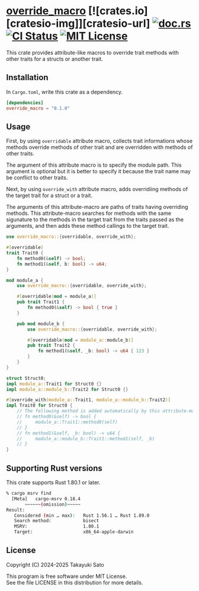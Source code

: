 # [override_macro][repo-url] [![crates.io][cratesio-img]][cratesio-url] [![doc.rs][docrs-img]][docrs-url] [![CI Status][ci-img]][ci-url] [![MIT License][mit-img]][mit-url]

This crate provides attribute-like macros to override trait methods with other traits for a structs or another trait.

## Installation

In `Cargo.toml`, write this crate as a dependency.

```toml
[dependencies]
override_macro = "0.1.0"
```

## Usage

First, by using `overridable` attribute macro, collects trait informations whose methods override methods of other trait and are overridden with methods of other traits.

The argument of this attribute macro is to specify the module path.
This argument is optional but it is better to specify it because the trait name may be conflict to other traits.

Next, by using `override_with` attribute macro, adds overridiing methods of the target trait for a struct or a trait.

The arguments of this attribute-macro are paths of traits having overriding methods.
This attribute-macro searches for methods with the same sigunature to the methods in the target trait from the traits passed as the arguments, and then adds these method callings to the target trait.

```rust
use override_macro::{overridable, override_with};

#[overridable]
trait Trait0 {
    fn method0(&self) -> bool;
    fn method1(&self, b: bool) -> u64;
}

mod module_a {
    use override_macro::{overridable, override_with};

    #[overridable(mod = module_a)]
    pub trait Trait1 {
        fn method0(&self) -> bool { true }
    }

    pub mod module_b {
        use override_macro::{overridable, override_with};

        #[overridable(mod = module_a::module_b)]
        pub trait Trait2 {
            fn method1(&self, _b: bool) -> u64 { 123 }
        }
    }
}

struct Struct0;
impl module_a::Trait1 for Struct0 {}
impl module_a::module_b::Trait2 for Struct0 {}

#[override_with(module_a::Trait1, module_a::module_b::Trait2)]
impl Trait0 for Struct0 {
    // The following method is added automatically by this attribute-macro
    // fn method0(&self) -> bool {
    //     module_a::Trait1::method0(self)
    // }
    // fn method1(&self, _b: bool) -> u64 {
    //     module_a::module_b::Trait1::method1(self, _b)
    // }
}
```

## Supporting Rust versions

This crate supports Rust 1.80.1 or later.

```sh
% cargo msrv find
  [Meta]   cargo-msrv 0.18.4
       ~~~~~~(omission)~~~~~
Result:
   Considered (min … max):   Rust 1.56.1 … Rust 1.89.0
   Search method:            bisect
   MSRV:                     1.80.1
   Target:                   x86_64-apple-darwin
```

## License

Copyright (C) 2024-2025 Takayuki Sato

This program is free software under MIT License.<br>
See the file LICENSE in this distribution for more details.


[repo-url]: https://github.com/sttk/override_macro-rust
[crateio-img]: https://img.shields.io/badge/crates.io-ver.0.1.0-fc8d62?logo=rust
[crateio-url]: https://crates.io/crates/override_macro
[docrs-img]: https://img.shields.io/badge/doc.rs-override_macro-66c2a5?logo=docs.rs
[docrs-url]: https://docs.rs/override_macro
[ci-img]: https://github.com/sttk/override_macro-rust/actions/workflows/rust.yml/badge.svg?branch=main
[ci-url]: https://github.com/sttk/override_macro-rust/actions?query=branch%3Amain
[mit-img]: https://img.shields.io/badge/license-MIT-green.svg
[mit-url]: https://opensource.org/licenses/MIT
